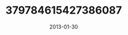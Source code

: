 ---
title: "379784615427386087"
cover: "2013-01-30 08.11.15 379784615427386087_46248401"
photo: "2013-01-30 08.11.15 379784615427386087_46248401"
date: "2013-01-30"
type: "photo"
---
